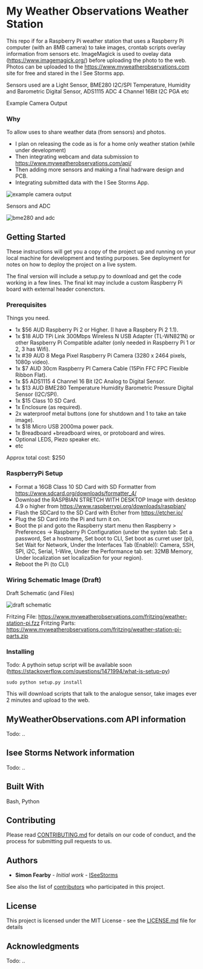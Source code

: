 # My Weather Observations Weather Station 

This repo if for a Raspberry Pi weather station that uses a Raspberry Pi computer (with an 8MB camera) to take images, crontab scripts overlay information from sensors etc. ImageMagick is used to ovelay data (https://www.imagemagick.org/) before uploading the photo to the web.  Photos can be uploaded to the https://www.myweatherobservations.com site for free and stared in the I See Storms app.

Sensors used are a Light Sensor, BME280 I2C/SPI Temperature, Humidity and Barometric Digital Sensor, ADS1115 ADC 4 Channel 16Bit I2C PGA etc 

Example Camera Output

### Why

To allow uses to share weather data (from sensors) and photos.

* I plan on releasing the code as is for a home only weather station (while under development)
* Then integrating webcam and data submission to https://www.myweatherobservations.com/api/
* Then adding more sensors and making a final hadrware design and PCB. 
* Integrating submitted data with the I See Storms App.

![example camera output](https://www.myweatherobservations.com/fritzing/camera.png)

Sensors and ADC

![bme280 and adc](https://www.myweatherobservations.com/fritzing/sensors.jpg)

## Getting Started

These instructions will get you a copy of the project up and running on your local machine for development and testing purposes. See deployment for notes on how to deploy the project on a live system.

The final version will include a setup.py to download and get the code working in a few lines. The final kit may include a custom Raspberry Pi board with external header conenctors.

### Prerequisites

Things you need.

* 1x $56 AUD Raspberry Pi 2 or Higher. (I have a Raspbery Pi 2 1.1).
* 1x $18 AUD TPi Link 300Mbps Wireless N USB Adapter (TL-WN821N) or other Raspberry Pi Compatible adalter (only needed in Raspberry Pi 1 or 2, 3 has Wifi).
* 1x #39 AUD 8 Mega Pixel Raspberry Pi Camera (3280 x 2464 pixels, 1080p video).
* 1x $7 AUD 30cm Raspberry PI Camera Cable (15Pin FFC FPC Flexible Ribbon Flat).
* 1x $5 ADS1115 4 Channel 16 Bit I2C Analog to Digital Sensor.
* 1x $13 AUD BME280 Temperature Humidity Barometric Pressure Digital Sensor (I2C/SPI).
* 1x $15 Class 10 SD Card.
* 1x Enclosure (as required).
* 2x waterproof metal buttons (one for shutdown and 1 to take an take image).
* 1x $18 Micro USB 2000ma power pack.
* 1x Breadboard +breadboard wires, or protoboard and wires.
* Optional LEDS, Piezo speaker etc.
* etc

Approx total cost: $250

### RaspberryPi Setup

* Format a 16GB Class 10 SD Card with SD Formatter from https://www.sdcard.org/downloads/formatter_4/
* Download the RASPBIAN STRETCH WITH DESKTOP Image with desktop 4.9 o higher from https://www.raspberrypi.org/downloads/raspbian/ 
* Flash the SDCard to the SD Card with Etcher from https://etcher.io/
* Plug the SD Card into the Pi and turn it on.
* Boot the pi and goto the Raspberry start menu then Raspberry > Preferences -> Raspberry Pi Configuration (under the systen tab: Set a password, Set a hostname, Set boot to CLI, Set boot as curret user (pi), Set Wait for Network, Under the Interfaces Tab (Enable)): Camera, SSH, SPI, i2C, Serial, 1-Wire, Under the Performance tab set: 32MB Memory, Under localization set localiza5ion for your region).
* Reboot the Pi (to CLI)

### Wiring Schematic Image (Draft)

Draft Schematic (and Files)

![draft schematic](https://www.myweatherobservations.com/fritzing/alpha-prototype.jpg)

Fritzing File: https://www.myweatherobservations.com/fritzing/weather-station-pi.fzz
Fritzing Parts: https://www.myweatherobservations.com/fritzing/weather-station-pi-parts.zip

### Installing

Todo: A pythoin setup script will be available soon (https://stackoverflow.com/questions/1471994/what-is-setup-py)
 
```
sudo python setup.py install
```

This will download scripts that talk to the analogue sensor, take images ever 2 minutes and upload to the web. 


## MyWeatherObservations.com API information

Todo: ..

## Isee Storms Network information

Todo: ..

## Built With

Bash, Python

## Contributing

Please read [CONTRIBUTING.md](https://gist.github.com/PurpleBooth/b24679402957c63ec426) for details on our code of conduct, and the process for submitting pull requests to us.


## Authors

* **Simon Fearby** - *Initial work* - [ISeeStorms](https://github.com/iseestorms)

See also the list of [contributors](https://github.com/iseestorms?tab=contributors) who participated in this project.

## License

This project is licensed under the MIT License - see the [LICENSE.md](LICENSE.md) file for details

## Acknowledgments

Todo: ..

